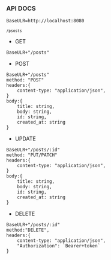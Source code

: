 ### API DOCS

<code>BaseULR=http://localhost:8080</code>

<small><code>/psosts</code></small>

- GET 

```
BaseULR+"/posts"
```

- POST 

```
BaseULR+"/posts"
method: "POST"
headers:{
    content-type: "application/json",
}
body:{
    title: string,
    body: string,
    id: string,
    created_at: string
}
```

- UPDATE 

```
BaseULR+"/posts/:id"
method: "PUT/PATCH"
headers:{
    content-type: "application/json",
}
body:{
    title: string,
    body: string,
    id: string,
    created_at: string
}
```

- DELETE 

```
BaseULR+"/posts/:id"
method:"DELETE",
headers:{
    content-type: "application/json",
    "Authorization": `Bearer+token`
}
```

